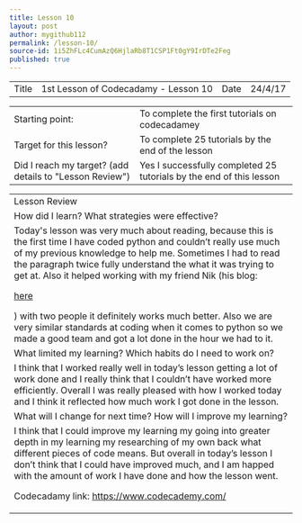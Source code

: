 ```yaml
---
title: Lesson 10
layout: post
author: mygithub112
permalink: /lesson-10/
source-id: 1i5ZhFLc4CumAzQ6HjlaRb8T1CSP1Ft0gY9IrDTe2Feg
published: true
---
```

<table>
  <tr>
    <td>Title</td>
    <td>1st Lesson of Codecadamy - Lesson 10</td>
    <td>Date</td>
    <td>24/4/17</td>
  </tr>
</table>


<table>
  <tr>
    <td>Starting point:</td>
    <td>To complete the first tutorials on codecadamey</td>
  </tr>
  <tr>
    <td>Target for this lesson?</td>
    <td>To complete 25 tutorials by the end of the lesson</td>
  </tr>
  <tr>
    <td>Did I reach my target? 
(add details to "Lesson Review")</td>
    <td> Yes I successfully completed 25 tutorials by the end of this lesson</td>
  </tr>
</table>


<table>
  <tr>
    <td>Lesson Review</td>
  </tr>
  <tr>
    <td>How did I learn? What strategies were effective? </td>
  </tr>
  <tr>
    <td>Today's lesson was very much about reading, because this is the first time I have coded python and couldn’t really use much of my previous knowledge to help me. Sometimes I had to read the paragraph twice fully understand the what it was trying to get at. Also it helped working with my friend Nik (his blog: <!DOCTYPE html>
<html>
<body>

<p><a href="https://theipod3339.github.io/">here</a></p>

</body>
</html> ) with two people it definitely works much better. Also we are very similar standards at coding when it comes to python so we made a good team and got a lot done in the hour we had to it.</td>
  </tr>
  <tr>
    <td>What limited my learning? Which habits do I need to work on? </td>
  </tr>
  <tr>
    <td>I think that I worked really well in today’s lesson getting a lot of work done and I really think that I couldn’t have worked more efficiently. Overall I was really pleased with how I worked today and I think it reflected how much work I got done in the lesson.
</td>
  </tr>
  <tr>
    <td>What will I change for next time? How will I improve my learning?</td>
  </tr>
  <tr>
    <td>I think that I could improve my learning my going into greater depth in my learning my researching of my own back what different pieces of code means. But overall in today’s lesson I don’t think that I could have improved much, and I am happed with the amount of work I have done and how the lesson went.

Codecadamy link: https://www.codecademy.com/</td>
  </tr>
</table>


